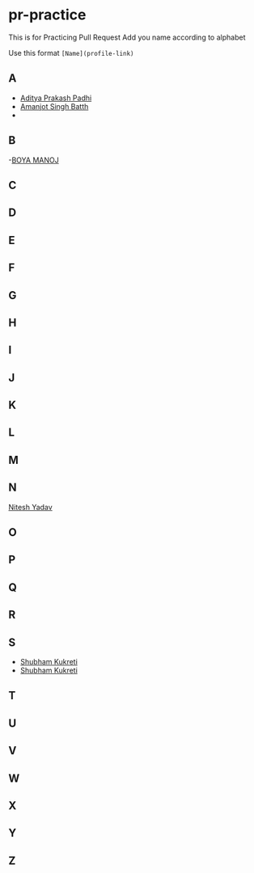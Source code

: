 # pr-practice
This is for Practicing Pull Request 
Add you name according to alphabet

Use this format 
`[Name](profile-link)`

## A
- [Aditya Prakash Padhi](https://github.com/watashi-wa-aditya)
- [Amanjot Singh Batth](https://github.com/ajbatth)
- 

## B
-[BOYA MANOJ](https://github.com/manoj-boya)

## C

## D

## E

## F

## G

## H

## I

## J

## K

## L

## M

## N
[Nitesh Yadav](https://github.com/Nitesh2905)

## O

## P

## Q

## R

## S
- [Shubham Kukreti](https://github.com/KukretiShubham)
- [Shubham Kukreti](https://github.com/KukretiShubham)

## T

## U

## V

## W

## X

## Y

## Z
